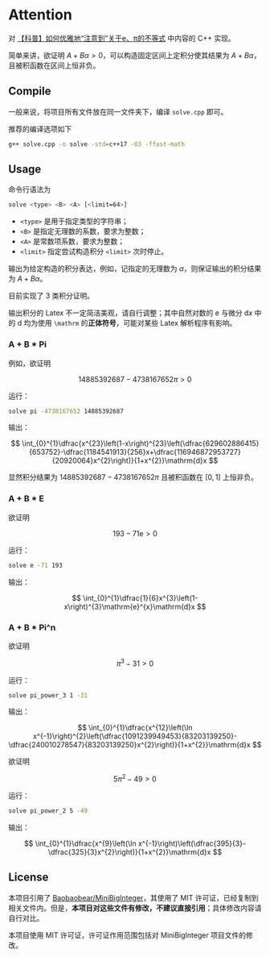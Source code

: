 # Attention

对 [【科普】如何优雅地“注意到”关于e、π的不等式](https://zhuanlan.zhihu.com/p/669285539) 中内容的 C++ 实现。

简单来讲，欲证明 $A + B\alpha\gt 0$，可以构造固定区间上定积分使其结果为 $A + B\alpha$，且被积函数在区间上恒非负。

## Compile

一般来说，将项目所有文件放在同一文件夹下，编译 `solve.cpp` 即可。

推荐的编译选项如下

```bash
g++ solve.cpp -o solve -std=c++17 -O3 -ffast-math
```

## Usage

命令行语法为

```bash
solve <type> <B> <A> [<limit=64>]
```

+ `<type>` 是用于指定类型的字符串；
+ `<B>` 是指定无理数的系数，要求为整数；
+ `<A>` 是常数项系数，要求为整数；
+ `<limit>` 指定尝试构造积分 `<limit>` 次时停止。

输出为给定构造的积分表达，例如，记指定的无理数为 $\alpha$，则保证输出的积分结果为 $A + B\alpha$。

目前实现了 $3$ 类积分证明。

输出积分的 Latex 不一定简洁美观，请自行调整；其中自然对数的 $\mathrm{e}$ 与微分 $\mathrm{d}x$ 中的 $\mathrm{d}$ 均为使用 `\mathrm` 的**正体符号**，可能对某些 Latex 解析程序有影响。

### A + B * Pi

例如，欲证明

$$
14885392687-4738167652\pi\gt 0
$$

运行：

```bash
solve pi -4738167652 14885392687
```

输出：

$$
\int_{0}^{1}\dfrac{x^{23}\left(1-x\right)^{23}\left(\dfrac{629602886415}{653752}-\dfrac{1184541913}{256}x+\dfrac{116946872953727}{20920064}x^{2}\right)}{1+x^{2}}\mathrm{d}x
$$

显然积分结果为 $14885392687-4738167652\pi$ 且被积函数在 $[0,1]$ 上恒非负。

### A + B * E

欲证明

$$
193-71\mathrm{e}\gt 0
$$

运行：

```bash
solve e -71 193
```

输出：

$$
\int_{0}^{1}\dfrac{1}{6}x^{3}\left(1-x\right)^{3}\mathrm{e}^{x}\mathrm{d}x
$$

### A + B * Pi^n

欲证明

$$
\pi^{3}-31\gt 0
$$

运行：

```bash
solve pi_power_3 1 -31
```

输出：

$$
\int_{0}^{1}\dfrac{x^{12}\left(\ln x^{-1}\right)^{2}\left(\dfrac{1091239949453}{83203139250}-\dfrac{240010278547}{83203139250}x^{2}\right)}{1+x^{2}}\mathrm{d}x
$$

欲证明

$$
5\pi^{2}-49\gt 0
$$

运行：

```bash
solve pi_power_2 5 -49
```

输出：

$$
\int_{0}^{1}\dfrac{x^{9}\left(\ln x^{-1}\right)\left(\dfrac{395}{3}-\dfrac{325}{3}x^{2}\right)}{1+x^{2}}\mathrm{d}x
$$

## License

本项目引用了 [Baobaobear/MiniBigInteger](https://github.com/Baobaobear/MiniBigInteger)，其使用了 MIT 许可证，已经复制到相关文件内。但是，**本项目对这些文件有修改，不建议直接引用**；具体修改内容请自行对比。

本项目使用 MIT 许可证，许可证作用范围包括对 MiniBigInteger 项目文件的修改。
